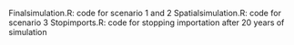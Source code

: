Finalsimulation.R: code for scenario 1 and 2
Spatialsimulation.R: code for scenario 3
Stopimports.R: code for stopping importation after 20 years of simulation
